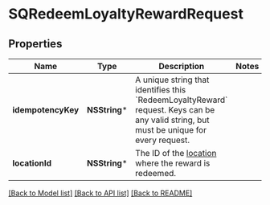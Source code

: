 # SQRedeemLoyaltyRewardRequest

## Properties
Name | Type | Description | Notes
------------ | ------------- | ------------- | -------------
**idempotencyKey** | **NSString*** | A unique string that identifies this &#x60;RedeemLoyaltyReward&#x60; request.  Keys can be any valid string, but must be unique for every request. | 
**locationId** | **NSString*** | The ID of the [location](https://developer.squareup.com/reference/square_2023-10-18/objects/Location) where the reward is redeemed. | 

[[Back to Model list]](../README.md#documentation-for-models) [[Back to API list]](../README.md#documentation-for-api-endpoints) [[Back to README]](../README.md)



